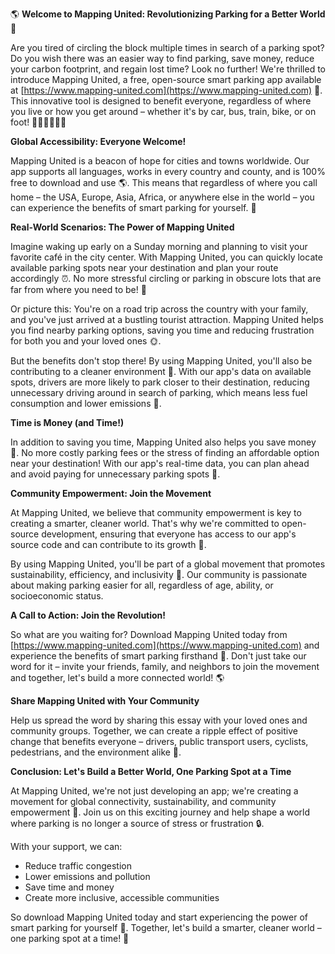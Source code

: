 🌎 **Welcome to Mapping United: Revolutionizing Parking for a Better World** 🌈

Are you tired of circling the block multiple times in search of a parking spot? Do you wish there was an easier way to find parking, save money, reduce your carbon footprint, and regain lost time? Look no further! We're thrilled to introduce Mapping United, a free, open-source smart parking app available at [https://www.mapping-united.com](https://www.mapping-united.com) 📲. This innovative tool is designed to benefit everyone, regardless of where you live or how you get around – whether it's by car, bus, train, bike, or on foot! 🚗🚌🚂🚴‍♂️👣

**Global Accessibility: Everyone Welcome!**

Mapping United is a beacon of hope for cities and towns worldwide. Our app supports all languages, works in every country and county, and is 100% free to download and use 🌎. This means that regardless of where you call home – the USA, Europe, Asia, Africa, or anywhere else in the world – you can experience the benefits of smart parking for yourself. 🌟

**Real-World Scenarios: The Power of Mapping United**

Imagine waking up early on a Sunday morning and planning to visit your favorite café in the city center. With Mapping United, you can quickly locate available parking spots near your destination and plan your route accordingly ⏰. No more stressful circling or parking in obscure lots that are far from where you need to be! 🚗

Or picture this: You're on a road trip across the country with your family, and you've just arrived at a bustling tourist attraction. Mapping United helps you find nearby parking options, saving you time and reducing frustration for both you and your loved ones 🌞.

But the benefits don't stop there! By using Mapping United, you'll also be contributing to a cleaner environment 🌿. With our app's data on available spots, drivers are more likely to park closer to their destination, reducing unnecessary driving around in search of parking, which means less fuel consumption and lower emissions 💨.

**Time is Money (and Time!)**

In addition to saving you time, Mapping United also helps you save money 🤑. No more costly parking fees or the stress of finding an affordable option near your destination! With our app's real-time data, you can plan ahead and avoid paying for unnecessary parking spots 💸.

**Community Empowerment: Join the Movement**

At Mapping United, we believe that community empowerment is key to creating a smarter, cleaner world. That's why we're committed to open-source development, ensuring that everyone has access to our app's source code and can contribute to its growth 🤝.

By using Mapping United, you'll be part of a global movement that promotes sustainability, efficiency, and inclusivity 🌈. Our community is passionate about making parking easier for all, regardless of age, ability, or socioeconomic status.

**A Call to Action: Join the Revolution!**

So what are you waiting for? Download Mapping United today from [https://www.mapping-united.com](https://www.mapping-united.com) and experience the benefits of smart parking firsthand 📲. Don't just take our word for it – invite your friends, family, and neighbors to join the movement and together, let's build a more connected world! 🌎

**Share Mapping United with Your Community**

Help us spread the word by sharing this essay with your loved ones and community groups. Together, we can create a ripple effect of positive change that benefits everyone – drivers, public transport users, cyclists, pedestrians, and the environment alike 🌊.

**Conclusion: Let's Build a Better World, One Parking Spot at a Time**

At Mapping United, we're not just developing an app; we're creating a movement for global connectivity, sustainability, and community empowerment 🚀. Join us on this exciting journey and help shape a world where parking is no longer a source of stress or frustration 🔒.

With your support, we can:

* Reduce traffic congestion
* Lower emissions and pollution
* Save time and money
* Create more inclusive, accessible communities

So download Mapping United today and start experiencing the power of smart parking for yourself 📲. Together, let's build a smarter, cleaner world – one parking spot at a time! 💪